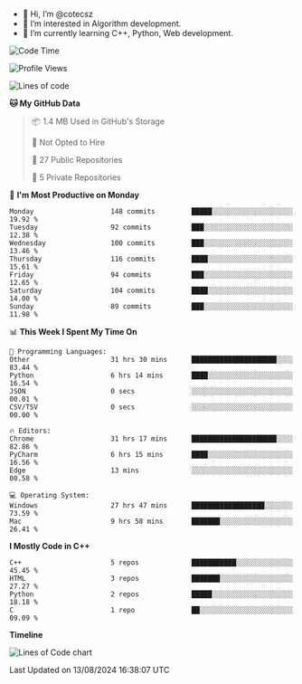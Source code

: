 - 👋 Hi, I’m @cotecsz
- 👀 I’m interested in Algorithm development.
- 🌱 I’m currently learning C++, Python, Web development.

<!---
cotecsz/cotecsz is a ✨ special ✨ repository because its `README.md` (this file) appears on your GitHub profile.
You can click the Preview link to take a look at your changes.
--->

<!--START_SECTION:waka-->
![Code Time](http://img.shields.io/badge/Code%20Time-1%2C550%20hrs%2026%20mins-blue)

![Profile Views](http://img.shields.io/badge/Profile%20Views-0-blue)

![Lines of code](https://img.shields.io/badge/From%20Hello%20World%20I%27ve%20Written-1.2%20million%20lines%20of%20code-blue)

**🐱 My GitHub Data** 

> 📦 1.4 MB Used in GitHub's Storage 
 > 
> 🚫 Not Opted to Hire
 > 
> 📜 27 Public Repositories 
 > 
> 🔑 5 Private Repositories 
 > 
📅 **I'm Most Productive on Monday** 

```text
Monday                   148 commits         █████░░░░░░░░░░░░░░░░░░░░   19.92 % 
Tuesday                  92 commits          ███░░░░░░░░░░░░░░░░░░░░░░   12.38 % 
Wednesday                100 commits         ███░░░░░░░░░░░░░░░░░░░░░░   13.46 % 
Thursday                 116 commits         ████░░░░░░░░░░░░░░░░░░░░░   15.61 % 
Friday                   94 commits          ███░░░░░░░░░░░░░░░░░░░░░░   12.65 % 
Saturday                 104 commits         ████░░░░░░░░░░░░░░░░░░░░░   14.00 % 
Sunday                   89 commits          ███░░░░░░░░░░░░░░░░░░░░░░   11.98 % 
```


📊 **This Week I Spent My Time On** 

```text
💬 Programming Languages: 
Other                    31 hrs 30 mins      █████████████████████░░░░   83.44 % 
Python                   6 hrs 14 mins       ████░░░░░░░░░░░░░░░░░░░░░   16.54 % 
JSON                     0 secs              ░░░░░░░░░░░░░░░░░░░░░░░░░   00.01 % 
CSV/TSV                  0 secs              ░░░░░░░░░░░░░░░░░░░░░░░░░   00.00 % 

🔥 Editors: 
Chrome                   31 hrs 17 mins      █████████████████████░░░░   82.86 % 
PyCharm                  6 hrs 15 mins       ████░░░░░░░░░░░░░░░░░░░░░   16.56 % 
Edge                     13 mins             ░░░░░░░░░░░░░░░░░░░░░░░░░   00.58 % 

💻 Operating System: 
Windows                  27 hrs 47 mins      ██████████████████░░░░░░░   73.59 % 
Mac                      9 hrs 58 mins       ███████░░░░░░░░░░░░░░░░░░   26.41 % 
```

**I Mostly Code in C++** 

```text
C++                      5 repos             ███████████░░░░░░░░░░░░░░   45.45 % 
HTML                     3 repos             ███████░░░░░░░░░░░░░░░░░░   27.27 % 
Python                   2 repos             █████░░░░░░░░░░░░░░░░░░░░   18.18 % 
C                        1 repo              ██░░░░░░░░░░░░░░░░░░░░░░░   09.09 % 
```



**Timeline**

![Lines of Code chart](https://raw.githubusercontent.com/cotecsz/cotecsz/master/assets/bar_graph.png)


 Last Updated on 13/08/2024 16:38:07 UTC
<!--END_SECTION:waka-->
